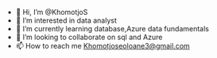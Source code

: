 - 👋 Hi, I’m @KhomotjoS
- 👀 I’m interested in data analyst
- 🌱 I’m currently learning database,Azure data fundamentals
- 💞️ I’m looking to collaborate on sql and Azure
- 📫 How to reach me Khomotjoseoloane3@gmail.com 

<!---
KhomotjoS/KhomotjoS is a ✨ special ✨ repository because its `README.md` (this file) appears on your GitHub profile.
You can click the Preview link to take a look at your changes.
--->
